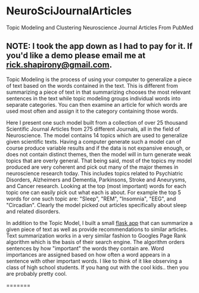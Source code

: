 # NeuroSciJournalArticles
Topic Modeling and Clustering Neuroscience Journal Articles From PubMed

## NOTE: I took the app down as I had to pay for it. If you'd like a demo please email me at rick.shapirony@gmail.com.

Topic Modeling is the process of using your computer to generalize a piece of text based on the words contained in the text. This is different from summarizing a piece of text in that summarizing chooses the most relevant sentences in the text while topic modeling groups individual words into separate categories. You can then examine an article for which words are used most often and assign it to the category containing those words. 

Here I present one such model built from a collection of over 25 thousand Scientific Journal Articles from 275 different Journals, all in the field of Neuroscience. The model contains 14 topics which are used to generalize given scientific texts. Having a computer generate such a model can of course produce variable results and if the data is not expansive enough, or does not contain distinct themes, then the model will in turn generate weak topics that are overly general. That being said, most of the topics my model produced are very coherent and pick out many of the major themes in neuroscience research today. This includes topics related to Psychiatric Disorders, Alzheimers and Dementia, Parkinsons, Stroke and Aneurysms, and Cancer research. Looking at the top (most important) words for each topic one can easily pick out what each is about. For example the top 5 words for one such topic are: "Sleep", "REM", "Insomnia", "EEG", and "Circadian". Clearly the model picked out articles specifically about sleep and related disorders. 

In addition to the Topic Model, I built a small [flask app](http://neurosci.herokuapp.com/) that can summarize a given piece of text as well as provide recommendations to similar articles. Text summarization works in a very similar fashion to Googles Page Rank algorithm which is the basis of their search engine. The algorithm orders sentences by how "important" the words they contain are. Word importances are assigned based on how often a word appears in a sentence with other important words. I like to think of it like observing a class of high school students. If you hang out with the cool kids.. then you are probably pretty cool. 

=======
